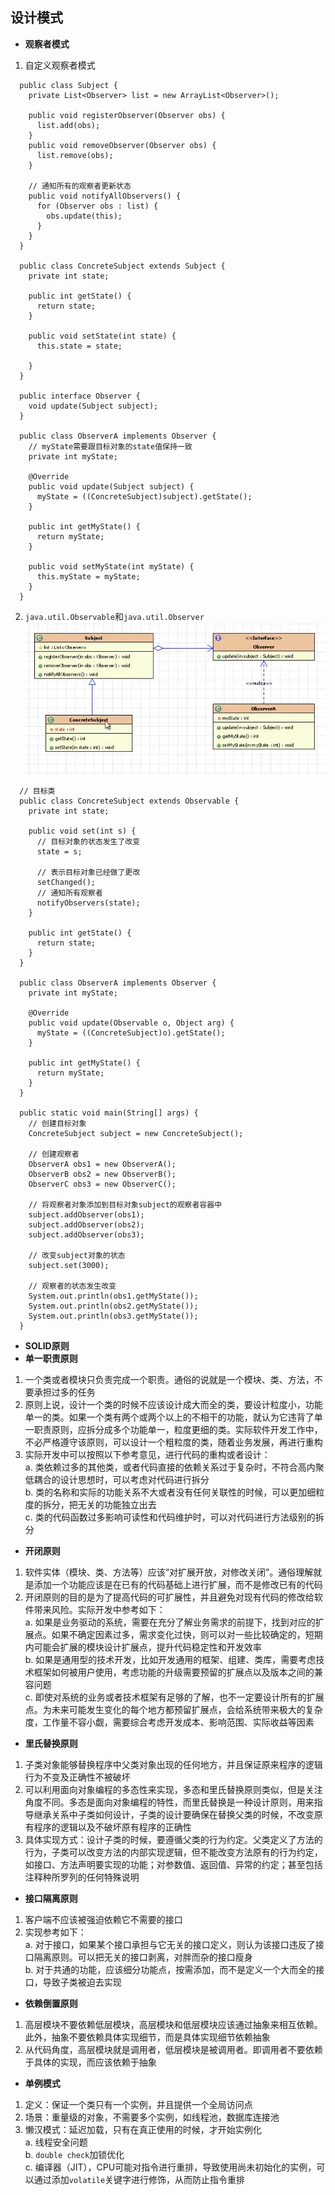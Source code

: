 ## 设计模式  
- **观察者模式**  
1. 自定义观察者模式 
```
  public class Subject {
    private List<Observer> list = new ArrayList<Observer>();
    
    public void registerObserver(Observer obs) {
      list.add(obs);
    }
    public void removeObserver(Observer obs) {
      list.remove(obs);
    }
    
    // 通知所有的观察者更新状态
    public void notifyAllObservers() {
      for (Observer obs : list) {
        obs.update(this);
      }
    }
  }
  
  public class ConcreteSubject extends Subject {
    private int state;
    
    public int getState() {
      return state;
    }
    
    public void setState(int state) {
      this.state = state;
      
    }
  }
  
  public interface Observer {
    void update(Subject subject);
  }
  
  public class ObserverA implements Observer {
    // myState需要跟目标对象的state值保持一致
    private int myState;
    
    @Override
    public void update(Subject subject) {
      myState = ((ConcreteSubject)subject).getState();
    }
    
    public int getMyState() {
      return myState;
    }
    
    public void setMyState(int myState) {
      this.myState = myState;
    }
  }
``` 
2. `java.util.Observable`和`java.util.Observer`  
![](./Pics/观察者模式1.png)  
```
  // 目标类
  public class ConcreteSubject extends Observable {
    private int state;
    
    public void set(int s) {
      // 目标对象的状态发生了改变
      state = s;
      
      // 表示目标对象已经做了更改
      setChanged();
      // 通知所有观察者
      notifyObservers(state);
    }
    
    public int getState() {
      return state;
    }
  }  
  
  public class ObserverA implements Observer {
    private int myState;
    
    @Override
    public void update(Observable o, Object arg) {
      myState = ((ConcreteSubject)o).getState();
    }
    
    public int getMyState() {
      return myState;
    }
  }
  
  public static void main(String[] args) {
    // 创建目标对象
    ConcreteSubject subject = new ConcreteSubject();
  
    // 创建观察者
    ObserverA obs1 = new ObserverA();
    ObserverB obs2 = new ObserverB();
    ObserverC obs3 = new ObserverC();
    
    // 将观察者对象添加到目标对象subject的观察者容器中
    subject.addObserver(obs1);
    subject.addObserver(obs2);
    subject.addObserver(obs3);
    
    // 改变subject对象的状态
    subject.set(3000);
    
    // 观察者的状态发生改变
    System.out.println(obs1.getMyState());
    System.out.println(obs2.getMyState());
    System.out.println(obs3.getMyState());
  }
```
- **SOLID原则**  
- **单一职责原则**  
1. 一个类或者模块只负责完成一个职责。通俗的说就是一个模块、类、方法，不要承担过多的任务  
2. 原则上说，设计一个类的时候不应该设计成大而全的类，要设计粒度小，功能单一的类。如果一个类有两个或两个以上的不相干的功能，就认为它违背了单一职责原则，应拆分成多个功能单一，粒度更细的类。实际软件开发工作中，不必严格遵守该原则，可以设计一个粗粒度的类，随着业务发展，再进行重构  
3. 实际开发中可以按照以下参考意见，进行代码的重构或者设计：  
a. 类依赖过多的其他类，或者代码直接的依赖关系过于复杂时，不符合高内聚低耦合的设计思想时，可以考虑对代码进行拆分  
b. 类的名称和实际的功能关系不大或者没有任何关联性的时候，可以更加细粒度的拆分，把无关的功能独立出去  
c. 类的代码函数过多影响可读性和代码维护时，可以对代码进行方法级别的拆分  
- **开闭原则**  
1. 软件实体（模块、类、方法等）应该“对扩展开放，对修改关闭”。通俗理解就是添加一个功能应该是在已有的代码基础上进行扩展，而不是修改已有的代码 
2. 开闭原则的目的是为了提高代码的可扩展性，并且避免对现有代码的修改给软件带来风险。实际开发中参考如下：  
a. 如果是业务驱动的系统，需要在充分了解业务需求的前提下，找到对应的扩展点。如果不确定因素过多，需求变化过快，则可以对一些比较确定的，短期内可能会扩展的模块设计扩展点，提升代码稳定性和开发效率  
b. 如果是通用型的技术开发，比如开发通用的框架、组建、类库，需要考虑技术框架如何被用户使用，考虑功能的升级需要预留的扩展点以及版本之间的兼容问题  
c. 即使对系统的业务或者技术框架有足够的了解，也不一定要设计所有的扩展点。为未来可能发生变化的每个地方都预留扩展点，会给系统带来极大的复杂度，工作量不容小觑，需要综合考虑开发成本、影响范围、实际收益等因素  
- **里氏替换原则**  
1. 子类对象能够替换程序中父类对象出现的任何地方，并且保证原来程序的逻辑行为不变及正确性不被破坏  
2. 可以利用面向对象编程的多态性来实现，多态和里氏替换原则类似，但是关注角度不同。多态是面向对象编程的特性，而里氏替换是一种设计原则，用来指导继承关系中子类如何设计，子类的设计要确保在替换父类的时候，不改变原有程序的逻辑以及不破坏原有程序的正确性  
3. 具体实现方式：设计子类的时候，要遵循父类的行为约定。父类定义了方法的行为，子类可以改变方法的内部实现逻辑，但不能改变方法原有的行为约定，如接口、方法声明要实现的功能；对参数值、返回值、异常的约定；甚至包括注释种所罗列的任何特殊说明  
- **接口隔离原则**  
1. 客户端不应该被强迫依赖它不需要的接口   
2. 实现参考如下：  
a. 对于接口，如果某个接口承担与它无关的接口定义，则认为该接口违反了接口隔离原则。可以把无关的接口剥离，对胖而杂的接口瘦身  
b. 对于共通的功能，应该细分功能点，按需添加，而不是定义一个大而全的接口，导致子类被迫去实现  
- **依赖倒置原则**  
1. 高层模块不要依赖低层模块，高层模块和低层模块应该通过抽象来相互依赖。此外，抽象不要依赖具体实现细节，而是具体实现细节依赖抽象  
2. 从代码角度，高层模块就是调用者，低层模块是被调用者。即调用者不要依赖于具体的实现，而应该依赖于抽象    
- **单例模式**  
1. 定义：保证一个类只有一个实例，并且提供一个全局访问点  
2. 场景：重量级的对象，不需要多个实例，如线程池，数据库连接池  
3. 懒汉模式：延迟加载，只有在真正使用的时候，才开始实例化       
a. 线程安全问题   
b. `double check`加锁优化   
c. 编译器（JIT），CPU可能对指令进行重排，导致使用尚未初始化的实例，可以通过添加`volatile`关键字进行修饰，从而防止指令重排  


